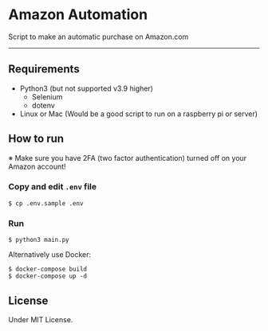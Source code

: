 # Amazon Automation

Script to make an automatic purchase on Amazon.com

---

## Requirements

- Python3 (but not supported v3.9 higher)
  - Selenium
  - dotenv
- Linux or Mac (Would be a good script to run on a raspberry pi or server)

## How to run

※ Make sure you have 2FA (two factor authentication) turned off on your Amazon account!

### Copy and edit `.env` file

```
$ cp .env.sample .env
```

### Run

```
$ python3 main.py
```

Alternatively use Docker:

```
$ docker-compose build
$ docker-compose up -d
```

## License

Under MIT License.
